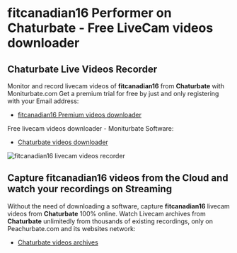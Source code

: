 # fitcanadian16 Performer on Chaturbate - Free LiveCam videos downloader

## Chaturbate Live Videos Recorder

Monitor and record livecam videos of **fitcanadian16** from **Chaturbate** with Moniturbate.com
Get a premium trial for free by just and only registering with your Email address:
* [fitcanadian16 Premium videos downloader](https://moniturbate.com/request-demo-licence-key.html)

Free livecam videos downloader - Moniturbate Software:
* [Chaturbate videos downloader](https://moniturbate.com/moniturbate-download-software.html)

![fitcanadian16 livecam videos recorder](https://peachurnet.com/templates/moniturbate-software.png)


## Capture fitcanadian16 videos from the Cloud and watch your recordings on Streaming

Without the need of downloading a software, capture **fitcanadian16** livecam videos from **Chaturbate** 100% online.
Watch Livecam archives from **Chaturbate** unlimitedly from thousands of existing recordings, only on Peachurbate.com and its websites network:
* [Chaturbate videos archives](https://peachurnet.com/)